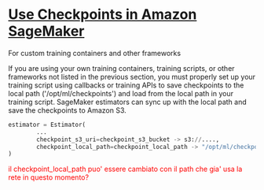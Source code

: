 # [Use Checkpoints in Amazon SageMaker](https://docs.aws.amazon.com/sagemaker/latest/dg/model-checkpoints.html)

For custom training containers and other frameworks

If you are using your own training containers, training scripts, or other frameworks not listed in the previous section, you must properly set up your training script using callbacks or training APIs to save checkpoints to the local path ('/opt/ml/checkpoints') and load from the local path in your training script. SageMaker estimators can sync up with the local path and save the checkpoints to Amazon S3.

```python
estimator = Estimator(
        ...
        checkpoint_s3_uri=checkpoint_s3_bucket -> s3://....,
        checkpoint_local_path=checkpoint_local_path -> "/opt/ml/checkpoints"
)
```

<span style="color:red">il checkpoint_local_path puo' essere cambiato con il path che gia' usa la rete in questo momento?</span>
